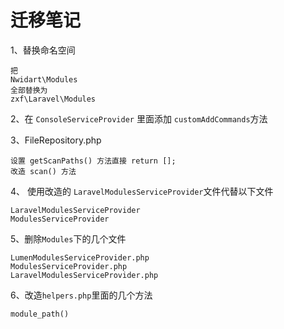 # 迁移笔记

1、替换命名空间

```
把
Nwidart\Modules
全部替换为
zxf\Laravel\Modules
```

2、在 `ConsoleServiceProvider` 里面添加 `customAddCommands`方法

3、FileRepository.php

```
设置 getScanPaths() 方法直接 return [];
改造 scan() 方法
```

4、 使用改造的 `LaravelModulesServiceProvider`文件代替以下文件

```
LaravelModulesServiceProvider
ModulesServiceProvider
```

5、删除`Modules`下的几个文件

```
LumenModulesServiceProvider.php
ModulesServiceProvider.php
LaravelModulesServiceProvider.php
```

6、改造`helpers.php`里面的几个方法
```
module_path()
```

